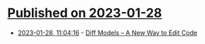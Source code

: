 # [Published on 2023-01-28](index.md)

* [2023-01-28, 11:04:16](https://news.ycombinator.com/item?id=34556688) - [Diff Models – A New Way to Edit Code](https://carper.ai/diff-models-a-new-way-to-edit-code/)
